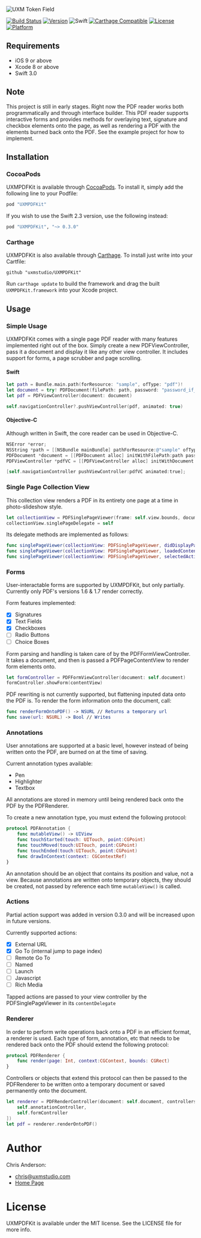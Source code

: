 ![UXM Token Field](https://uxmstudio.com/public/images/uxmpdfkit.png)

[![Build Status](https://travis-ci.org/zeemyself/UXMPDFKit.svg?branch=master)](https://travis-ci.org/zeemyself/UXMPDFKit)
[![Version](https://img.shields.io/cocoapods/v/UXMPDFKit.svg?style=flat)](http://cocoapods.org/pods/UXMPDFKit)
![Swift](https://img.shields.io/badge/%20in-swift%203.0-orange.svg)
[![Carthage Compatible](https://img.shields.io/badge/Carthage-compatible-4BC51D.svg?style=flat)](https://github.com/Carthage/Carthage)
[![License](https://img.shields.io/cocoapods/l/UXMPDFKit.svg?style=flat)](http://cocoapods.org/pods/UXMPDFKit)
[![Platform](https://img.shields.io/cocoapods/p/UXMPDFKit.svg?style=flat)](http://cocoapods.org/pods/UXMPDFKit)

## Requirements
- iOS 9 or above
- Xcode 8 or above
- Swift 3.0

## Note

This project is still in early stages. Right now the PDF reader works both programmatically and through interface builder. This PDF reader supports interactive forms and provides methods for overlaying text, signature and checkbox elements onto the page, as well as rendering a PDF with the elements burned back onto the PDF. See the example project for how to implement.

## Installation

### CocoaPods

UXMPDFKit is available through [CocoaPods](http://cocoapods.org). To install
it, simply add the following line to your Podfile:

```ruby
pod "UXMPDFKit"
```

If you wish to use the Swift 2.3 version, use the following instead:
```ruby
pod "UXMPDFKit", "~> 0.3.0"
```

### Carthage

UXMPDFKit is also available through [Carthage](https://github.com/Carthage/Carthage).
To install just write into your Cartfile:

```ogdl
github "uxmstudio/UXMPDFKit"
```

Run `carthage update` to build the framework and drag the built `UXMPDFKit.framework` into your Xcode project.

## Usage
### Simple Usage
UXMPDFKit comes with a single page PDF reader with many features implemented right out of the box. Simply create a new PDFViewController, pass it a document and display it like any other view controller. It includes support for forms, a page scrubber and page scrolling.
#### Swift
```swift
let path = Bundle.main.path(forResource: "sample", ofType: "pdf")!
let document = try! PDFDocument(filePath: path, password: "password_if_needed")
let pdf = PDFViewController(document: document)

self.navigationController?.pushViewController(pdf, animated: true)
```

#### Objective-C
Although written in Swift, the core reader can be used in Objective-C.
```objective-c
NSError *error;
NSString *path = [[NSBundle mainBundle] pathForResource:@"sample" ofType:@"pdf"];
PDFDocument *document = [[PDFDocument alloc] initWithFilePath:path password:@"password_if_needed" error:&error];
PDFViewController *pdfVC = [[PDFViewController alloc] initWithDocument:document];

[self.navigationController pushViewController:pdfVC animated:true];
```

### Single Page Collection View
This collection view renders a PDF in its entirety one page at a time in photo-slideshow style.
```swift
let collectionView = PDFSinglePageViewer(frame: self.view.bounds, document: self.document)
collectionView.singlePageDelegate = self
```

Its delegate methods are implemented as follows:

```swift
func singlePageViewer(collectionView: PDFSinglePageViewer, didDisplayPage page: Int)
func singlePageViewer(collectionView: PDFSinglePageViewer, loadedContent content: PDFPageContentView)
func singlePageViewer(collectionView: PDFSinglePageViewer, selectedAction action: PDFAction)
```


### Forms
User-interactable forms are supported by UXMPDFKit, but only partially. Currently only PDF's versions 1.6 & 1.7 render correctly.

Form features implemented:
- [x] Signatures
- [x] Text Fields
- [x] Checkboxes
- [ ] Radio Buttons
- [ ] Choice Boxes

Form parsing and handling is taken care of by the PDFFormViewController. It takes a document, and then is passed a PDFPageContentView to render form elements onto.
```swift
let formController = PDFFormViewController(document: self.document)
formController.showForm(contentView)
```

PDF rewriting is not currently supported, but flattening inputed data onto the PDF is. To render the form information onto the document, call:
```swift
func renderFormOntoPDF() -> NSURL // Returns a temporary url
func save(url: NSURL) -> Bool // Writes
```


### Annotations
User annotations are supported at a basic level, however instead of being written onto the PDF, are burned on at the time of saving.

Current annotation types available:
* Pen
* Highlighter
* Textbox

All annotations are stored in memory until being rendered back onto the PDF by the PDFRenderer.

To create a new annotation type, you must extend the following protocol:

```swift
protocol PDFAnnotation {
    func mutableView() -> UIView
    func touchStarted(touch: UITouch, point:CGPoint)
    func touchMoved(touch:UITouch, point:CGPoint)
    func touchEnded(touch:UITouch, point:CGPoint)
    func drawInContext(context: CGContextRef)
}
```

An annotation should be an object that contains its position and value, not a view. Because annotations are written onto temporary objects, they should be created, not passed by reference each time ```mutableView()``` is called.

### Actions

Partial action support was added in version 0.3.0 and will be increased upon in future versions.

Currently supported actions:
- [x] External URL
- [x] Go To (internal jump to page index)
- [ ] Remote Go To
- [ ] Named
- [ ] Launch
- [ ] Javascript
- [ ] Rich Media

Tapped actions are passed to your view controller by the PDFSinglePageViewer in its ```contentDelegate```

### Renderer
In order to perform write operations back onto a PDF in an efficient format, a renderer is used. Each type of form, annotation, etc that needs to be rendered back onto the PDF should extend the following protocol:

```swift
protocol PDFRenderer {
    func render(page: Int, context:CGContext, bounds: CGRect)
}
```

Controllers or objects that extend this protocol can then be passed to the PDFRenderer to be written onto a temporary document or saved permanently onto the document.

```swift
let renderer = PDFRenderController(document: self.document, controllers: [
    self.annotationController,
    self.formController
])
let pdf = renderer.renderOntoPDF()
```


# Author
Chris Anderson:
- chris@uxmstudio.com
- [Home Page](http://uxmstudio.com)

# License

UXMPDFKit is available under the MIT license. See the LICENSE file for more info.
